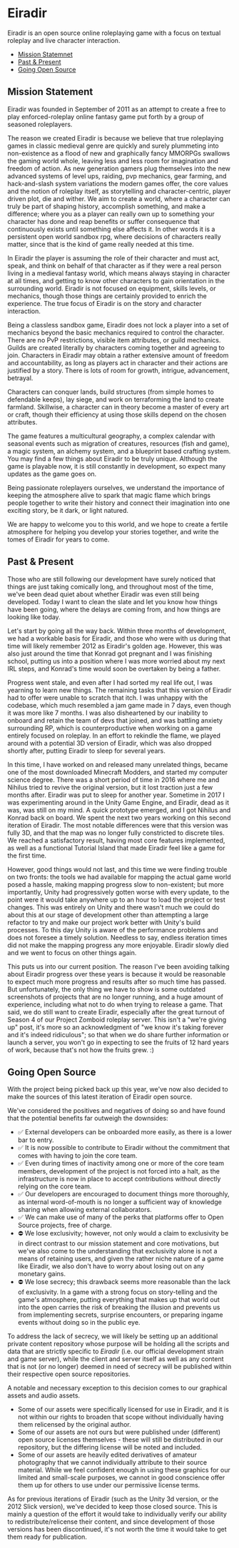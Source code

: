 # Eiradir

Eiradir is an open source online roleplaying game with a focus on textual roleplay and live character interaction.

- [Mission Statemnet](#mission-statement)
- [Past & Present](#past--present)
- [Going Open Source](#going-open-source)

## Mission Statement

Eiradir was founded in September of 2011 as an attempt to create a free to play enforced-roleplay online fantasy game put forth by a group of seasoned roleplayers.

The reason we created Eiradir is because we believe that true roleplaying games in classic medieval genre are quickly and surely plummeting into non-existence as a flood of new and graphically fancy MMORPGs swallows the gaming world whole, leaving less and less room for imagination and freedom of action. As new generation gamers plug themselves into the new advanced systems of level ups, raiding, pvp mechanics, gear farming, and hack-and-slash system variations the modern games offer, the core values and the notion of roleplay itself, as storytelling and character-centric, player driven plot, die and wither. We aim to create a world, where a character can truly be part of shaping history, accomplish something, and make a difference; where you as a player can really own up to something your character has done and reap benefits or suffer consequence that continuously exists until something else affects it. In other words it is a persistent open world sandbox rpg, where decisions of characters really matter, since that is the kind of game really needed at this time.

In Eiradir the player is assuming the role of their character and must act, speak, and think on behalf of that character as if they were a real person living in a medieval fantasy world, which means always staying in character at all times, and getting to know other characters to gain orientation in the surrounding world. Eiradir is not focused on equipment, skills levels, or mechanics, though those things are certainly provided to enrich the experience. The true focus of Eiradir is on the story and character interaction.

Being a classless sandbox game, Eiradir does not lock a player into a set of mechanics beyond the basic mechanics required to control the character. There are no PvP restrictions, visible item attributes, or guild mechanics. Guilds are created literally by characters coming together and agreeing to join. Characters in Eiradir may obtain a rather extensive amount of freedom and accountability, as long as players act in character and their actions are justified by a story. There is lots of room for growth, intrigue, advancement, betrayal.

Characters can conquer lands, build structures (from simple homes to defendable keeps), lay siege, and work on terraforming the land to create farmland. Skillwise, a character can in theory become a master of every art or craft, though their efficiency at using those skills depend on the chosen attributes.

The game features a multicultural geography, a complex calendar with seasonal events such as migration of creatures, resources (fish and game), a magic system, an alchemy system, and a blueprint based crafting system. You may find a few things about Eiradir to be truly unique. Although the game is playable now, it is still constantly in development, so expect many updates as the game goes on.

Being passionate roleplayers ourselves, we understand the importance of keeping the atmosphere alive to spark that magic flame which brings people together to write their history and connect their imagination into one exciting story, be it dark, or light natured.

We are happy to welcome you to this world, and we hope to create a fertile atmosphere for helping you develop your stories together, and write the tomes of Eiradir for years to come.

## Past & Present

Those who are still following our development have surely noticed that things are just taking comically long, and throughout most of the time, we've been dead quiet about whether Eiradir was even still being developed. Today I want to clean the slate and let you know how things have been going, where the delays are coming from, and how things are looking like today.

Let's start by going all the way back. Within three months of development, we had a workable basis for Eiradir, and those who were with us during that time will likely remember 2012 as Eiradir's golden age. However, this was also just around the time that Konrad got pregnant and I was finishing school, putting us into a position where I was more worried about my next IRL steps, and Konrad's time would soon be overtaken by being a father.

Progress went stale, and even after I had sorted my real life out, I was yearning to learn new things. The remaining tasks that this version of Eiradir had to offer were unable to scratch that itch. I was unhappy with the codebase, which much resembled a jam game made in 7 days, even though it was more like 7 months. I was also disheartened by our inability to onboard and retain the team of devs that joined, and was battling anxiety surrounding RP, which is counterproductive when working on a game entirely focused on roleplay. In an effort to rekindle the flame, we played around with a potential 3D version of Eiradir, which was also dropped shortly after, putting Eiradir to sleep for several years.

In this time, I have worked on and released many unrelated things, became one of the most downloaded Minecraft Modders, and started my computer science degree. There was a short period of time in 2016 where me and Nihilus tried to revive the original version, but it lost traction just a few months after. Eiradir was put to sleep for another year.
Sometime in 2017 I was experimenting around in the Unity Game Engine, and Eiradir, dead as it was, was still on my mind. A quick prototype emerged, and I got Nihilus and Konrad back on board. We spent the next two years working on this second iteration of Eiradir. The most notable differences were that this version was fully 3D, and that the map was no longer fully constricted to discrete tiles. We reached a satisfactory result, having most core features implemented, as well as a functional Tutorial Island that made Eiradir feel like a game for the first time.

However, good things would not last, and this time we were finding trouble on two fronts: the tools we had available for mapping the actual game world posed a hassle, making mapping progress slow to non-existent; but more importantly, Unity had progressively gotten worse with every update, to the point were it would take anywhere up to an hour to load the project or test changes. This was entirely on Unity and there wasn't much we could do about this at our stage of development other than attempting a large refactor to try and make our project work better with Unity's build processes. To this day Unity is aware of the performance problems and does not foresee a timely solution. Needless to say, endless iteration times did not make the mapping progress any more enjoyable. Eiradir slowly died and we went to focus on other things again.

This puts us into our current position. The reason I've been avoiding talking about Eiradir progress over these years is because it would be reasonable to expect much more progress and results after so much time has passed. But unfortunately, the only thing we have to show is some outdated screenshots of projects that are no longer running, and a huge amount of experience, including what not to do when trying to release a game.
That said, we do still want to create Eiradir, especially after the great turnout of Season 4 of our Project Zomboid roleplay server. This isn't a "we're giving up" post, it's more so an acknowledgment of "we know it's taking forever and it's indeed ridiculous"; so that when we do share further information or launch a server, you won't go in expecting to see the fruits of 12 hard years of work, because that's not how the fruits grew. :)

## Going Open Source

With the project being picked back up this year, we've now also decided to make the sources of this latest iteration of Eiradir open source.

We've considered the positives and negatives of doing so and have found that the potential benefits far outweigh the downsides:

- ✅ External developers can be onboarded more easily, as there is a lower bar to entry.
- ✅ It is now possible to contribute to Eiradir without the commitment that comes with having to join the core team.
- ✅ Even during times of inactivity among one or more of the core team members, development of the project is not forced into a halt, as the infrastructure is now in place to accept contributions without directly relying on the core team.
- ✅ Our developers are encouraged to document things more thoroughly, as internal word-of-mouth is no longer a sufficient way of knowledge sharing when allowing external collaborators.
- ✅ We can make use of many of the perks that platforms offer to Open Source projects, free of charge.
- ⛔ We lose exclusivity; however, not only would a claim to exclusivity be in direct contrast to our mission statement and core motivations, but we've also come to the understanding that exclusivity alone is not a means of retaining users, and given the rather niche nature of a game like Eiradir, we also don't have to worry about losing out on any monetary gains.
- ⛔ We lose secrecy; this drawback seems more reasonable than the lack of exclusivity. In a game with a strong focus on story-telling and the game's atmosphere, putting everything that makes up that world out into the open carries the risk of breaking the illusion and prevents us from implementing secrets, surprise encounters, or preparing ingame events without doing so in the public eye.

To address the lack of secrecy, we will likely be setting up an additional private content repository whose purpose will be holding all the scripts and data that are strictly specific to *Eiradir* (i.e. our official development strain and game server), while the client and server itself as well as any content that is not (or no longer) deemed in need of secrecy will be published within their respective open source repositories.

A notable and necessary exception to this decision comes to our graphical assets and audio assets.

- Some of our assets were specifically licensed for use in Eiradir, and it is not within our rights to broaden that scope without individually having them relicensed by the original author.
- Some of our assets are not ours but were published under (different) open source licenses themselves - these will still be distributed in our repository, but the differing license will be noted and included.
- Some of our assets are heavily edited derivatives of amateur photography that we cannot individually attribute to their source material. While we feel confident enough in using these graphics for our limited and small-scale purposes, we cannot in good conscience offer them up for others to use under our permissive license terms.

As for previous iterations of Eiradir (such as the Unity 3d version, or the 2012 Slick version), we've decided to keep those closed source. This is mainly a question of the effort it would take to individually verify our ability to redistribute/relicense their content, and since development of those versions has been discontinued, it's not worth the time it would take to get them ready for publication.

